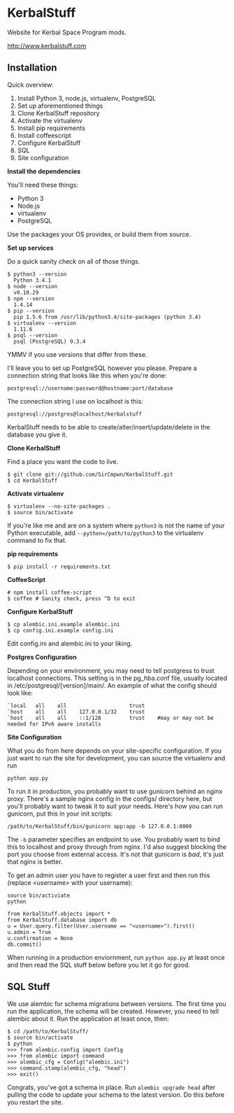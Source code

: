 # KerbalStuff

Website for Kerbal Space Program mods.

http://www.kerbalstuff.com

## Installation

Quick overview:

1. Install Python 3, node.js, virtualenv, PostgreSQL
2. Set up aforementioned things
3. Clone KerbalStuff repository
4. Activate the virtualenv
5. Install pip requirements
6. Install coffeescript
7. Configure KerbalStuff
8. SQL
9. Site configuration

**Install the dependencies**

You'll need these things:

* Python 3
* Node.js
* virtualenv
* PostgreSQL

Use the packages your OS provides, or build them from source.

**Set up services**

Do a quick sanity check on all of those things.

    $ python3 --version
      Python 3.4.1
    $ node --version
      v0.10.29
    $ npm --version
      1.4.14
    $ pip --version
      pip 1.5.6 from /usr/lib/python3.4/site-packages (python 3.4)
    $ virtualenv --version
      1.11.6
    $ psql --version
      psql (PostgreSQL) 9.3.4

YMMV if you use versions that differ from these.

I'll leave you to set up PostgreSQL however you please. Prepare a connection
string that looks like this when you're done:

    postgresql://username:password@hostname:port/database

The connection string I use on localhost is this:

    postgresql://postgres@localhost/kerbalstuff

KerbalStuff needs to be able to create/alter/insert/update/delete in the database
you give it.

**Clone KerbalStuff**

Find a place you want the code to live.

    $ git clone git://github.com/SirCmpwn/KerbalStuff.git
    $ cd KerbalStuff

**Activate virtualenv**

    $ virtualenv --no-site-packages .
    $ source bin/activate

If you're like me and are on a system where `python3` is not the name of your
Python executable, add `--python=/path/to/python3` to the virtualenv command to fix that.

**pip requirements**

    $ pip install -r requirements.txt

**CoffeeScript**

    # npm install coffee-script
    $ coffee # Sanity check, press ^D to exit

**Configure KerbalStuff**

    $ cp alembic.ini.example alembic.ini
    $ cp config.ini.example config.ini

Edit config.ini and alembic.ini to your liking.

**Postgres Configuration**

Depending on your environment, you may need to tell postgress to trust localhost connections. This setting is in the pg_hba.conf file, usually located in /etc/postgresql/[version]/main/. 
An example of what the config should look like:

    `local   all    all                    trust
    `host    all    all    127.0.0.1/32    trust
    `host    all    all    ::1/128         trust    #may or may not be needed for IPv6 aware installs

**Site Configuration**

What you do from here depends on your site-specific configuration. If you just
want to run the site for development, you can source the virtualenv and run

    python app.py

To run it in production, you probably want to use gunicorn behind an nginx proxy.
There's a sample nginx config in the configs/ directory here, but you'll probably
want to tweak it to suit your needs. Here's how you can run gunicorn, put this in
your init scripts:

    /path/to/KerbalStuff/bin/gunicorn app:app -b 127.0.0.1:8000

The `-b` parameter specifies an endpoint to use. You probably want to bind this to
localhost and proxy through from nginx. I'd also suggest blocking the port you
choose from external access. It's not that gunicorn is *bad*, it's just that nginx
is better.

To get an admin user you have to register a user first and then run this (replace &lt;username&gt; with your username):

	source bin/activiate
	python
	
	from KerbalStuff.objects import *
	from KerbalStuff.database import db
	u = User.query.filter(User.username == "<username>").first()
	u.admin = True
	u.confirmation = None
	db.commit()


When running in a production enviornment, run `python app.py` at least once and
then read the SQL stuff below before you let it go for good.

## SQL Stuff

We use alembic for schema migrations between versions. The first time you run the
application, the schema will be created. However, you need to tell alembic about
it. Run the application at least once, then:

    $ cd /path/to/KerbalStuff/
    $ source bin/activate
    $ python
    >>> from alembic.config import Config
    >>> from alembic import command
    >>> alembic_cfg = Config("alembic.ini")
    >>> command.stamp(alembic_cfg, "head")
    >>> exit()

Congrats, you've got a schema in place. Run `alembic upgrade head` after pulling
the code to update your schema to the latest version. Do this before you restart
the site.
